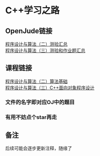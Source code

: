 # C++学习之路

## OpenJude链接

[程序设计与算法（二）测验汇总](http://cxsjsxmooc.openjudge.cn/2022t2spring/)  
[程序设计与算法（三）测验和作业题汇总](http://cxsjsxmooc.openjudge.cn/2022t3spring/)

## 课程链接

[程序设计与算法（二）算法基础](https://www.icourse163.org/course/PKU-1001894005?tid=1466895451)  
[程序设计与算法（三）C++面向对象程序设计](https://www.icourse163.org/course/PKU-1002029030?tid=1466895452)

### 文件的名字即对应OJ中的题目

### 有用不妨点个star再走

## 备注

后续可能会逐步更新注释，随缘了
